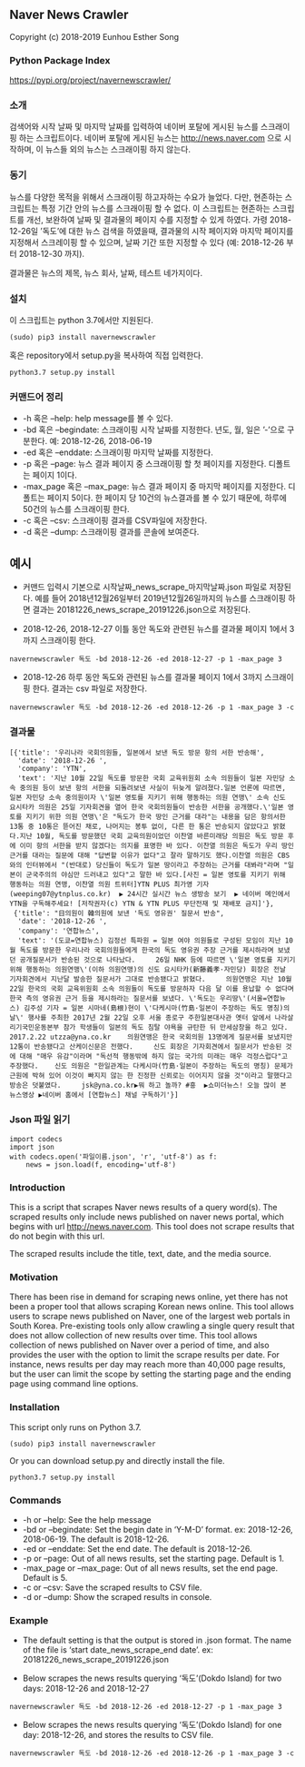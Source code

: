 Naver News Crawler
------------------

Copyright (c) 2018-2019 Eunhou Esther Song

### Python Package Index

<a href="https://pypi.org/project/navernewscrawler/" class="uri">https://pypi.org/project/navernewscrawler/</a>

### 소개

검색어와 시작 날짜 및 마지막 날짜를 입력하여 네이버 포탈에 게시된 뉴스를
스크래이핑 하는 스크립트이다. 네이버 포탈에 게시된 뉴스는
<a href="http://news.naver.com" class="uri">http://news.naver.com</a>
으로 시작하며, 이 뉴스들 외의 뉴스는 스크래이핑 하지 않는다.

### 동기

뉴스를 다양한 목적을 위해서 스크래이핑 하고자하는 수요가 늘었다. 다만,
현존하는 스크립트는 특정 기간 안의 뉴스를 스크래이핑 할 수 없다. 이
스크립트는 현존하는 스크립트를 개선, 보완하여 날짜 및 결과물의 페이지
수를 지정할 수 있게 하였다. 가령 2018-12-26일 ’독도’에 대한 뉴스 검색을
하였을때, 결과물의 시작 페이지와 마지막 페이지를 지정해서 스크레이핑 할
수 있으며, 날짜 기간 또한 지정할 수 있다 (예: 2018-12-26 부터 2018-12-30
까지).

결과물은 뉴스의 제목, 뉴스 회사, 날짜, 테스트 네가지이다.

### 설치

이 스크립트는 python 3.7에서만 지원된다.

    (sudo) pip3 install navernewscrawler

혹은 repository에서 setup.py을 복사하여 직접 입력한다.

    python3.7 setup.py install

### 커맨드어 정리

-   -h 혹은 –help: help message를 볼 수 있다.
-   -bd 혹은 –begindate: 스크래이핑 시작 날짜를 지정한다. 년도, 월, 일은
    ’-’으로 구분한다. 예: 2018-12-26, 2018-06-19
-   -ed 혹은 –enddate: 스크래이핑 마지막 날짜를 지정한다.
-   -p 혹은 –page: 뉴스 결과 페이지 중 스크래이핑 할 첫 페이지를
    지정한다. 디폴트는 페이지 1이다.
-   -max\_page 혹은 –max\_page: 뉴스 결과 페이지 중 마지막 페이지를
    지정한다. 디폴트는 페이지 5이다. 한 페이지 당 10건의 뉴스결과를 볼
    수 있기 때문에, 하루에 50건의 뉴스를 스크래이핑 한다.
-   -c 혹은 –csv: 스크래이핑 결과를 CSV파일에 저장한다.
-   -d 혹은 –dump: 스크래이핑 결과를 콘솔에 보여준다.

예시
----

-   커맨드 입력시 기본으로 시작날짜\_news\_scrape\_마지막날짜.json
    파일로 저장된다. 예를 들어 2018년12월26일부터 2019년12월26일까지의
    뉴스를 스크래이핑 하면 결과는
    20181226\_news\_scrape\_20191226.json으로 저장된다.

-   2018-12-26, 2018-12-27 이틀 동안 독도와 관련된 뉴스를 결과물 페이지
    1에서 3까지 스크래이핑 한다.

<!-- -->

    navernewscrawler 독도 -bd 2018-12-26 -ed 2018-12-27 -p 1 -max_page 3 

-   2018-12-26 하루 동안 독도와 관련된 뉴스를 결과물 페이지 1에서 3까지
    스크래이핑 한다. 결과는 csv 파일로 저장한다.

<!-- -->

    navernewscrawler 독도 -bd 2018-12-26 -ed 2018-12-26 -p 1 -max_page 3 -c

### 결과물

    [{'title': '우리나라 국회의원들, 일본에서 보낸 독도 방문 항의 서한 반송해',
      'date': '2018-12-26 ',
      'company': 'YTN',
      'text': '지난 10월 22일 독도를 방문한 국회 교육위원회 소속 의원들이 일본 자민당 소속 중의원 등이 보낸 항의 서한을 되돌려보낸 사실이 뒤늦게 알려졌다.일본 언론에 따르면, 일본 자민당 소속 중의원이자 \'일본 영토를 지키기 위해 행동하는 의원 연맹\' 소속 신도 요시타카 의원은 25일 기자회견을 열어 한국 국회의원들이 반송한 서한을 공개했다.\'일본 영토를 지키기 위한 의원 연맹\'은 "독도가 한국 땅인 근거를 대라"는 내용을 담은 항의서한 13통 중 10통은 뜯어진 채로, 나머지는 봉투 없이, 다른 한 통은 반송되지 않았다고 밝혔다.지난 10월, 독도를 방문했던 국회 교육의원이었던 이찬열 바른미래당 의원은 독도 방문 후에 이미 항의 서한을 받지 않겠다는 의지를 표명한 바 있다. 이찬열 의원은 독도가 우리 땅인 근거를 대라는 질문에 대해 "답변할 이유가 없다"고 잘라 말하기도 했다.이찬열 의원은 CBS와의 인터뷰에서 "(반대로) 당신들이 독도가 일본 땅이라고 주장하는 근거를 대봐라"라며 "일본이 군국주의의 야심만 드러내고 있다"고 말한 바 있다.[사진 = 일본 영토를 지키기 위해 행동하는 의원 연맹, 이찬열 의원 트위터]YTN PLUS 최가영 기자 (weeping07@ytnplus.co.kr)  ▶ 24시간 실시간 뉴스 생방송 보기  ▶ 네이버 메인에서 YTN을 구독해주세요! [저작권자(c) YTN & YTN PLUS 무단전재 및 재배포 금지]'},
     {'title': "日의원이 韓의원에 보낸 '독도 영유권' 질문서 반송",
      'date': '2018-12-26 ',
      'company': '연합뉴스',
      'text': '(도쿄=연합뉴스) 김정선 특파원 = 일본 여야 의원들로 구성된 모임이 지난 10월 독도를 방문한 우리나라 국회의원들에게 한국의 독도 영유권 주장 근거를 제시하라며 보냈던 공개질문서가 반송된 것으로 나타났다.     26일 NHK 등에 따르면 \'일본 영토를 지키기 위해 행동하는 의원연맹\'(이하 의원연맹)의 신도 요시타카(新藤義孝·자민당) 회장은 전날 기자회견에서 지난달 발송한 질문서가 그대로 반송됐다고 밝혔다.     의원연맹은 지난 10월 22일 한국의 국회 교육위원회 소속 의원들이 독도를 방문하자 다음 달 이를 용납할 수 없다며 한국 측의 영유권 근거 등을 제시하라는 질문서를 보냈다. \'독도는 우리땅\'(서울=연합뉴스) 김주성 기자 = 일본 시마네(島根)현이 \'다케시마(竹島·일본이 주장하는 독도 명칭)의 날\' 행사를 주최한 2017년 2월 22일 오후 서울 종로구 주한일본대사관 옛터 앞에서 나라살리기국민운동본부 참가 학생들이 일본의 독도 침탈 야욕을 규탄한 뒤 만세삼창을 하고 있다. 2017.2.22 utzza@yna.co.kr    의원연맹은 한국 국회의원 13명에게 질문서를 보냈지만 12통이 반송됐다고 산케이신문은 전했다.     신도 회장은 기자회견에서 질문서가 반송된 것에 대해 "매우 유감"이라며 "독선적 행동밖에 하지 않는 국가의 미래는 매우 걱정스럽다"고 주장했다.    신도 의원은 "한일관계는 다케시마(竹島·일본이 주장하는 독도의 명칭) 문제가 근원에 박혀 있어 이것이 빠지지 않는 한 진정한 신뢰로는 이어지지 않을 것"이라고 말했다고 방송은 덧붙였다.     jsk@yna.co.kr▶뭐 하고 놀까? #흥  ▶쇼미더뉴스! 오늘 많이 본 뉴스영상 ▶네이버 홈에서 [연합뉴스] 채널 구독하기'}]

### Json 파일 읽기

    import codecs
    import json
    with codecs.open('파일이름.json', 'r', 'utf-8') as f:
        news = json.load(f, encoding='utf-8')

### Introduction

This is a script that scrapes Naver news results of a query word(s). The
scraped results only include news published on naver news portal, which
begins with url
<a href="http://news.naver.com" class="uri">http://news.naver.com</a>.
This tool does not scrape results that do not begin with this url.

The scraped results include the title, text, date, and the media source.

### Motivation

There has been rise in demand for scraping news online, yet there has
not been a proper tool that allows scraping Korean news online. This
tool allows users to scrape news published on Naver, one of the largest
web portals in South Korea. Pre-existing tools only allow crawling a
single query result that does not allow collection of new results over
time. This tool allows collection of news published on Naver over a
period of time, and also provides the user with the option to limit the
scrape results per date. For instance, news results per day may reach
more than 40,000 page results, but the user can limit the scope by
setting the starting page and the ending page using command line
options.

### Installation

This script only runs on Python 3.7.

    (sudo) pip3 install navernewscrawler

Or you can download setup.py and directly install the file.

    python3.7 setup.py install

### Commands

-   -h or –help: See the help message
-   -bd or –begindate: Set the begin date in ‘Y-M-D’ format. ex:
    2018-12-26, 2018-06-19. The default is 2018-12-26.
-   -ed or –enddate: Set the end date. The default is 2018-12-26.
-   -p or –page: Out of all news results, set the starting page. Default
    is 1.
-   -max\_page or –max\_page: Out of all news results, set the end page.
    Default is 5.
-   -c or –csv: Save the scraped results to CSV file.
-   -d or –dump: Show the scraped results in console.

### Example

-   The default setting is that the output is stored in .json format.
    The name of the file is ‘start date\_news\_scrape\_end date’. ex:
    20181226\_news\_scrape\_20191226.json

-   Below scrapes the news results querying ‘독도’(Dokdo Island) for two
    days: 2018-12-26 and 2018-12-27

<!-- -->

    navernewscrawler 독도 -bd 2018-12-26 -ed 2018-12-27 -p 1 -max_page 3 

-   Below scrapes the news results querying ‘독도’(Dokdo Island) for one
    day: 2018-12-26, and stores the results to CSV file.

<!-- -->

    navernewscrawler 독도 -bd 2018-12-26 -ed 2018-12-26 -p 1 -max_page 3 -c
